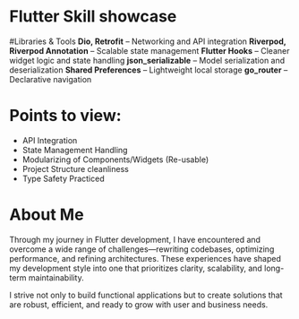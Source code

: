 # **Flutter Skill showcase**

#Libraries & Tools
**Dio, Retrofit** – Networking and API integration
**Riverpod, Riverpod Annotation** – Scalable state management
**Flutter Hooks** – Cleaner widget logic and state handling
**json_serializable** – Model serialization and deserialization
**Shared Preferences** – Lightweight local storage
**go_router** – Declarative navigation

# **Points to view:**
- API Integration
- State Management Handling
- Modularizing of Components/Widgets (Re-usable)
- Project Structure cleanliness
- Type Safety Practiced

# **About Me**

Through my journey in Flutter development, I have encountered and overcome a wide range of challenges—rewriting codebases, optimizing performance, and refining architectures. These experiences have shaped my development style into one that prioritizes clarity, scalability, and long-term maintainability.

I strive not only to build functional applications but to create solutions that are robust, efficient, and ready to grow with user and business needs.
